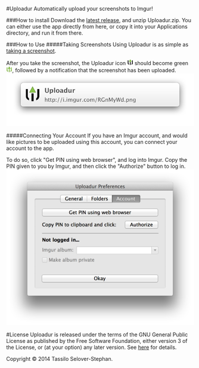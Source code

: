 #Uploadur
Automatically upload your screenshots to Imgur!

###How to install
Download the [latest release](http://tassilo.tk/Binaries/Uploadur-0.4.5.zip), and unzip Uploadur.zip. You can either use the app directly from here, or copy it into your Applications directory, and run it from there.

###How to Use
#####Taking Screenshots
Using Uploadur is as simple as [taking a screenshot](http://support.apple.com/kb/ht5775).

After you take the screenshot, the Uploadur icon ![Uploadur Icon](https://raw.githubusercontent.com/Selovert/Uploadur/master/Uploadur/Resources/Images.xcassets/icon.imageset/uploadur.png) should become green ![Uploadur-dl Icon](https://raw.githubusercontent.com/Selovert/Uploadur/master/Uploadur/Resources/Images.xcassets/icon-dl.imageset/uploadur-dl.png), followed by a notification that the screenshot has been uploaded.
![Notification](https://raw.githubusercontent.com/Selovert/Uploadur/master/Readme/Notification.png)

#####Connecting Your Account
If you have an Imgur account, and would like pictures to be uploaded using this account, you can connect your account to the app.

To do so, click "Get PIN using web browser", and log into Imgur. Copy the PIN given to you by Imgur, and then click the "Authorize" button to log in.
![Account](https://raw.githubusercontent.com/Selovert/Uploadur/master/Readme/Account.png)

#License
Uploadur is released under the terms of the GNU General Public License as published by
the Free Software Foundation, either version 3 of the License, or
(at your option) any later version. See [here](http://www.gnu.org/licenses/) for
details.

Copyright © 2014 Tassilo Selover-Stephan.
